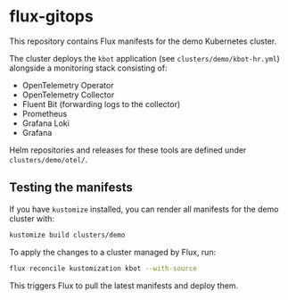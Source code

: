 # flux-gitops

This repository contains Flux manifests for the demo Kubernetes cluster.

The cluster deploys the `kbot` application (see `clusters/demo/kbot-hr.yml`) alongside a monitoring stack consisting of:

- OpenTelemetry Operator
- OpenTelemetry Collector
- Fluent Bit (forwarding logs to the collector)
- Prometheus
- Grafana Loki
- Grafana

Helm repositories and releases for these tools are defined under `clusters/demo/otel/`.

## Testing the manifests

If you have `kustomize` installed, you can render all manifests for the demo cluster with:

```bash
kustomize build clusters/demo
```

To apply the changes to a cluster managed by Flux, run:

```bash
flux reconcile kustomization kbot --with-source
```

This triggers Flux to pull the latest manifests and deploy them.
